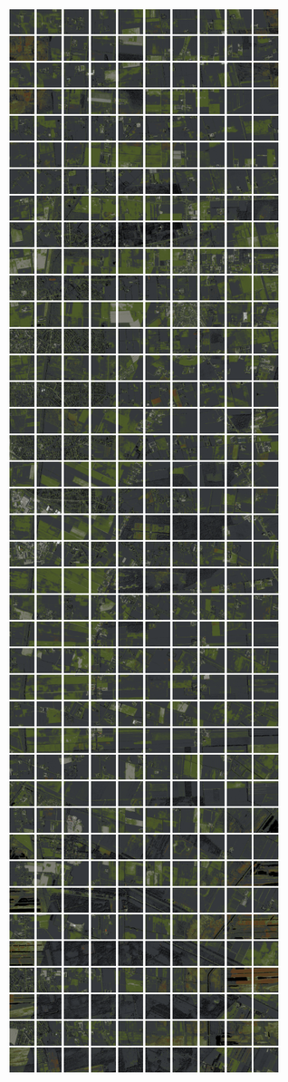 <html>
<div>
<img src="https://github.com/HakkaTjakka/NL_TILE_MAP/blob/main/18/625/-1029/r.6250.-10290.png" height="44" width="44">
<img src="https://github.com/HakkaTjakka/NL_TILE_MAP/blob/main/18/625/-1029/r.6251.-10290.png" height="44" width="44">
<img src="https://github.com/HakkaTjakka/NL_TILE_MAP/blob/main/18/625/-1029/r.6252.-10290.png" height="44" width="44">
<img src="https://github.com/HakkaTjakka/NL_TILE_MAP/blob/main/18/625/-1029/r.6253.-10290.png" height="44" width="44">
<img src="https://github.com/HakkaTjakka/NL_TILE_MAP/blob/main/18/625/-1029/r.6254.-10290.png" height="44" width="44">
<img src="https://github.com/HakkaTjakka/NL_TILE_MAP/blob/main/18/625/-1029/r.6255.-10290.png" height="44" width="44">
<img src="https://github.com/HakkaTjakka/NL_TILE_MAP/blob/main/18/625/-1029/r.6256.-10290.png" height="44" width="44">
<img src="https://github.com/HakkaTjakka/NL_TILE_MAP/blob/main/18/625/-1029/r.6257.-10290.png" height="44" width="44">
<img src="https://github.com/HakkaTjakka/NL_TILE_MAP/blob/main/18/625/-1029/r.6258.-10290.png" height="44" width="44">
<img src="https://github.com/HakkaTjakka/NL_TILE_MAP/blob/main/18/625/-1029/r.6259.-10290.png" height="44" width="44">
<img src="https://github.com/HakkaTjakka/NL_TILE_MAP/blob/main/18/626/-1029/r.6260.-10290.png" height="44" width="44">
<img src="https://github.com/HakkaTjakka/NL_TILE_MAP/blob/main/18/626/-1029/r.6261.-10290.png" height="44" width="44">
<img src="https://github.com/HakkaTjakka/NL_TILE_MAP/blob/main/18/626/-1029/r.6262.-10290.png" height="44" width="44">
<img src="https://github.com/HakkaTjakka/NL_TILE_MAP/blob/main/18/626/-1029/r.6263.-10290.png" height="44" width="44">
<img src="https://github.com/HakkaTjakka/NL_TILE_MAP/blob/main/18/626/-1029/r.6264.-10290.png" height="44" width="44">
<img src="https://github.com/HakkaTjakka/NL_TILE_MAP/blob/main/18/626/-1029/r.6265.-10290.png" height="44" width="44">
<img src="https://github.com/HakkaTjakka/NL_TILE_MAP/blob/main/18/626/-1029/r.6266.-10290.png" height="44" width="44">
<img src="https://github.com/HakkaTjakka/NL_TILE_MAP/blob/main/18/626/-1029/r.6267.-10290.png" height="44" width="44">
<img src="https://github.com/HakkaTjakka/NL_TILE_MAP/blob/main/18/626/-1029/r.6268.-10290.png" height="44" width="44">
<img src="https://github.com/HakkaTjakka/NL_TILE_MAP/blob/main/18/626/-1029/r.6269.-10290.png" height="44" width="44">
<br>
<img src="https://github.com/HakkaTjakka/NL_TILE_MAP/blob/main/18/625/-1029/r.6250.-10289.png" height="44" width="44">
<img src="https://github.com/HakkaTjakka/NL_TILE_MAP/blob/main/18/625/-1029/r.6251.-10289.png" height="44" width="44">
<img src="https://github.com/HakkaTjakka/NL_TILE_MAP/blob/main/18/625/-1029/r.6252.-10289.png" height="44" width="44">
<img src="https://github.com/HakkaTjakka/NL_TILE_MAP/blob/main/18/625/-1029/r.6253.-10289.png" height="44" width="44">
<img src="https://github.com/HakkaTjakka/NL_TILE_MAP/blob/main/18/625/-1029/r.6254.-10289.png" height="44" width="44">
<img src="https://github.com/HakkaTjakka/NL_TILE_MAP/blob/main/18/625/-1029/r.6255.-10289.png" height="44" width="44">
<img src="https://github.com/HakkaTjakka/NL_TILE_MAP/blob/main/18/625/-1029/r.6256.-10289.png" height="44" width="44">
<img src="https://github.com/HakkaTjakka/NL_TILE_MAP/blob/main/18/625/-1029/r.6257.-10289.png" height="44" width="44">
<img src="https://github.com/HakkaTjakka/NL_TILE_MAP/blob/main/18/625/-1029/r.6258.-10289.png" height="44" width="44">
<img src="https://github.com/HakkaTjakka/NL_TILE_MAP/blob/main/18/625/-1029/r.6259.-10289.png" height="44" width="44">
<img src="https://github.com/HakkaTjakka/NL_TILE_MAP/blob/main/18/626/-1029/r.6260.-10289.png" height="44" width="44">
<img src="https://github.com/HakkaTjakka/NL_TILE_MAP/blob/main/18/626/-1029/r.6261.-10289.png" height="44" width="44">
<img src="https://github.com/HakkaTjakka/NL_TILE_MAP/blob/main/18/626/-1029/r.6262.-10289.png" height="44" width="44">
<img src="https://github.com/HakkaTjakka/NL_TILE_MAP/blob/main/18/626/-1029/r.6263.-10289.png" height="44" width="44">
<img src="https://github.com/HakkaTjakka/NL_TILE_MAP/blob/main/18/626/-1029/r.6264.-10289.png" height="44" width="44">
<img src="https://github.com/HakkaTjakka/NL_TILE_MAP/blob/main/18/626/-1029/r.6265.-10289.png" height="44" width="44">
<img src="https://github.com/HakkaTjakka/NL_TILE_MAP/blob/main/18/626/-1029/r.6266.-10289.png" height="44" width="44">
<img src="https://github.com/HakkaTjakka/NL_TILE_MAP/blob/main/18/626/-1029/r.6267.-10289.png" height="44" width="44">
<img src="https://github.com/HakkaTjakka/NL_TILE_MAP/blob/main/18/626/-1029/r.6268.-10289.png" height="44" width="44">
<img src="https://github.com/HakkaTjakka/NL_TILE_MAP/blob/main/18/626/-1029/r.6269.-10289.png" height="44" width="44">
<br>
<img src="https://github.com/HakkaTjakka/NL_TILE_MAP/blob/main/18/625/-1029/r.6250.-10288.png" height="44" width="44">
<img src="https://github.com/HakkaTjakka/NL_TILE_MAP/blob/main/18/625/-1029/r.6251.-10288.png" height="44" width="44">
<img src="https://github.com/HakkaTjakka/NL_TILE_MAP/blob/main/18/625/-1029/r.6252.-10288.png" height="44" width="44">
<img src="https://github.com/HakkaTjakka/NL_TILE_MAP/blob/main/18/625/-1029/r.6253.-10288.png" height="44" width="44">
<img src="https://github.com/HakkaTjakka/NL_TILE_MAP/blob/main/18/625/-1029/r.6254.-10288.png" height="44" width="44">
<img src="https://github.com/HakkaTjakka/NL_TILE_MAP/blob/main/18/625/-1029/r.6255.-10288.png" height="44" width="44">
<img src="https://github.com/HakkaTjakka/NL_TILE_MAP/blob/main/18/625/-1029/r.6256.-10288.png" height="44" width="44">
<img src="https://github.com/HakkaTjakka/NL_TILE_MAP/blob/main/18/625/-1029/r.6257.-10288.png" height="44" width="44">
<img src="https://github.com/HakkaTjakka/NL_TILE_MAP/blob/main/18/625/-1029/r.6258.-10288.png" height="44" width="44">
<img src="https://github.com/HakkaTjakka/NL_TILE_MAP/blob/main/18/625/-1029/r.6259.-10288.png" height="44" width="44">
<img src="https://github.com/HakkaTjakka/NL_TILE_MAP/blob/main/18/626/-1029/r.6260.-10288.png" height="44" width="44">
<img src="https://github.com/HakkaTjakka/NL_TILE_MAP/blob/main/18/626/-1029/r.6261.-10288.png" height="44" width="44">
<img src="https://github.com/HakkaTjakka/NL_TILE_MAP/blob/main/18/626/-1029/r.6262.-10288.png" height="44" width="44">
<img src="https://github.com/HakkaTjakka/NL_TILE_MAP/blob/main/18/626/-1029/r.6263.-10288.png" height="44" width="44">
<img src="https://github.com/HakkaTjakka/NL_TILE_MAP/blob/main/18/626/-1029/r.6264.-10288.png" height="44" width="44">
<img src="https://github.com/HakkaTjakka/NL_TILE_MAP/blob/main/18/626/-1029/r.6265.-10288.png" height="44" width="44">
<img src="https://github.com/HakkaTjakka/NL_TILE_MAP/blob/main/18/626/-1029/r.6266.-10288.png" height="44" width="44">
<img src="https://github.com/HakkaTjakka/NL_TILE_MAP/blob/main/18/626/-1029/r.6267.-10288.png" height="44" width="44">
<img src="https://github.com/HakkaTjakka/NL_TILE_MAP/blob/main/18/626/-1029/r.6268.-10288.png" height="44" width="44">
<img src="https://github.com/HakkaTjakka/NL_TILE_MAP/blob/main/18/626/-1029/r.6269.-10288.png" height="44" width="44">
<br>
<img src="https://github.com/HakkaTjakka/NL_TILE_MAP/blob/main/18/625/-1029/r.6250.-10287.png" height="44" width="44">
<img src="https://github.com/HakkaTjakka/NL_TILE_MAP/blob/main/18/625/-1029/r.6251.-10287.png" height="44" width="44">
<img src="https://github.com/HakkaTjakka/NL_TILE_MAP/blob/main/18/625/-1029/r.6252.-10287.png" height="44" width="44">
<img src="https://github.com/HakkaTjakka/NL_TILE_MAP/blob/main/18/625/-1029/r.6253.-10287.png" height="44" width="44">
<img src="https://github.com/HakkaTjakka/NL_TILE_MAP/blob/main/18/625/-1029/r.6254.-10287.png" height="44" width="44">
<img src="https://github.com/HakkaTjakka/NL_TILE_MAP/blob/main/18/625/-1029/r.6255.-10287.png" height="44" width="44">
<img src="https://github.com/HakkaTjakka/NL_TILE_MAP/blob/main/18/625/-1029/r.6256.-10287.png" height="44" width="44">
<img src="https://github.com/HakkaTjakka/NL_TILE_MAP/blob/main/18/625/-1029/r.6257.-10287.png" height="44" width="44">
<img src="https://github.com/HakkaTjakka/NL_TILE_MAP/blob/main/18/625/-1029/r.6258.-10287.png" height="44" width="44">
<img src="https://github.com/HakkaTjakka/NL_TILE_MAP/blob/main/18/625/-1029/r.6259.-10287.png" height="44" width="44">
<img src="https://github.com/HakkaTjakka/NL_TILE_MAP/blob/main/18/626/-1029/r.6260.-10287.png" height="44" width="44">
<img src="https://github.com/HakkaTjakka/NL_TILE_MAP/blob/main/18/626/-1029/r.6261.-10287.png" height="44" width="44">
<img src="https://github.com/HakkaTjakka/NL_TILE_MAP/blob/main/18/626/-1029/r.6262.-10287.png" height="44" width="44">
<img src="https://github.com/HakkaTjakka/NL_TILE_MAP/blob/main/18/626/-1029/r.6263.-10287.png" height="44" width="44">
<img src="https://github.com/HakkaTjakka/NL_TILE_MAP/blob/main/18/626/-1029/r.6264.-10287.png" height="44" width="44">
<img src="https://github.com/HakkaTjakka/NL_TILE_MAP/blob/main/18/626/-1029/r.6265.-10287.png" height="44" width="44">
<img src="https://github.com/HakkaTjakka/NL_TILE_MAP/blob/main/18/626/-1029/r.6266.-10287.png" height="44" width="44">
<img src="https://github.com/HakkaTjakka/NL_TILE_MAP/blob/main/18/626/-1029/r.6267.-10287.png" height="44" width="44">
<img src="https://github.com/HakkaTjakka/NL_TILE_MAP/blob/main/18/626/-1029/r.6268.-10287.png" height="44" width="44">
<img src="https://github.com/HakkaTjakka/NL_TILE_MAP/blob/main/18/626/-1029/r.6269.-10287.png" height="44" width="44">
<br>
<img src="https://github.com/HakkaTjakka/NL_TILE_MAP/blob/main/18/625/-1029/r.6250.-10286.png" height="44" width="44">
<img src="https://github.com/HakkaTjakka/NL_TILE_MAP/blob/main/18/625/-1029/r.6251.-10286.png" height="44" width="44">
<img src="https://github.com/HakkaTjakka/NL_TILE_MAP/blob/main/18/625/-1029/r.6252.-10286.png" height="44" width="44">
<img src="https://github.com/HakkaTjakka/NL_TILE_MAP/blob/main/18/625/-1029/r.6253.-10286.png" height="44" width="44">
<img src="https://github.com/HakkaTjakka/NL_TILE_MAP/blob/main/18/625/-1029/r.6254.-10286.png" height="44" width="44">
<img src="https://github.com/HakkaTjakka/NL_TILE_MAP/blob/main/18/625/-1029/r.6255.-10286.png" height="44" width="44">
<img src="https://github.com/HakkaTjakka/NL_TILE_MAP/blob/main/18/625/-1029/r.6256.-10286.png" height="44" width="44">
<img src="https://github.com/HakkaTjakka/NL_TILE_MAP/blob/main/18/625/-1029/r.6257.-10286.png" height="44" width="44">
<img src="https://github.com/HakkaTjakka/NL_TILE_MAP/blob/main/18/625/-1029/r.6258.-10286.png" height="44" width="44">
<img src="https://github.com/HakkaTjakka/NL_TILE_MAP/blob/main/18/625/-1029/r.6259.-10286.png" height="44" width="44">
<img src="https://github.com/HakkaTjakka/NL_TILE_MAP/blob/main/18/626/-1029/r.6260.-10286.png" height="44" width="44">
<img src="https://github.com/HakkaTjakka/NL_TILE_MAP/blob/main/18/626/-1029/r.6261.-10286.png" height="44" width="44">
<img src="https://github.com/HakkaTjakka/NL_TILE_MAP/blob/main/18/626/-1029/r.6262.-10286.png" height="44" width="44">
<img src="https://github.com/HakkaTjakka/NL_TILE_MAP/blob/main/18/626/-1029/r.6263.-10286.png" height="44" width="44">
<img src="https://github.com/HakkaTjakka/NL_TILE_MAP/blob/main/18/626/-1029/r.6264.-10286.png" height="44" width="44">
<img src="https://github.com/HakkaTjakka/NL_TILE_MAP/blob/main/18/626/-1029/r.6265.-10286.png" height="44" width="44">
<img src="https://github.com/HakkaTjakka/NL_TILE_MAP/blob/main/18/626/-1029/r.6266.-10286.png" height="44" width="44">
<img src="https://github.com/HakkaTjakka/NL_TILE_MAP/blob/main/18/626/-1029/r.6267.-10286.png" height="44" width="44">
<img src="https://github.com/HakkaTjakka/NL_TILE_MAP/blob/main/18/626/-1029/r.6268.-10286.png" height="44" width="44">
<img src="https://github.com/HakkaTjakka/NL_TILE_MAP/blob/main/18/626/-1029/r.6269.-10286.png" height="44" width="44">
<br>
<img src="https://github.com/HakkaTjakka/NL_TILE_MAP/blob/main/18/625/-1029/r.6250.-10285.png" height="44" width="44">
<img src="https://github.com/HakkaTjakka/NL_TILE_MAP/blob/main/18/625/-1029/r.6251.-10285.png" height="44" width="44">
<img src="https://github.com/HakkaTjakka/NL_TILE_MAP/blob/main/18/625/-1029/r.6252.-10285.png" height="44" width="44">
<img src="https://github.com/HakkaTjakka/NL_TILE_MAP/blob/main/18/625/-1029/r.6253.-10285.png" height="44" width="44">
<img src="https://github.com/HakkaTjakka/NL_TILE_MAP/blob/main/18/625/-1029/r.6254.-10285.png" height="44" width="44">
<img src="https://github.com/HakkaTjakka/NL_TILE_MAP/blob/main/18/625/-1029/r.6255.-10285.png" height="44" width="44">
<img src="https://github.com/HakkaTjakka/NL_TILE_MAP/blob/main/18/625/-1029/r.6256.-10285.png" height="44" width="44">
<img src="https://github.com/HakkaTjakka/NL_TILE_MAP/blob/main/18/625/-1029/r.6257.-10285.png" height="44" width="44">
<img src="https://github.com/HakkaTjakka/NL_TILE_MAP/blob/main/18/625/-1029/r.6258.-10285.png" height="44" width="44">
<img src="https://github.com/HakkaTjakka/NL_TILE_MAP/blob/main/18/625/-1029/r.6259.-10285.png" height="44" width="44">
<img src="https://github.com/HakkaTjakka/NL_TILE_MAP/blob/main/18/626/-1029/r.6260.-10285.png" height="44" width="44">
<img src="https://github.com/HakkaTjakka/NL_TILE_MAP/blob/main/18/626/-1029/r.6261.-10285.png" height="44" width="44">
<img src="https://github.com/HakkaTjakka/NL_TILE_MAP/blob/main/18/626/-1029/r.6262.-10285.png" height="44" width="44">
<img src="https://github.com/HakkaTjakka/NL_TILE_MAP/blob/main/18/626/-1029/r.6263.-10285.png" height="44" width="44">
<img src="https://github.com/HakkaTjakka/NL_TILE_MAP/blob/main/18/626/-1029/r.6264.-10285.png" height="44" width="44">
<img src="https://github.com/HakkaTjakka/NL_TILE_MAP/blob/main/18/626/-1029/r.6265.-10285.png" height="44" width="44">
<img src="https://github.com/HakkaTjakka/NL_TILE_MAP/blob/main/18/626/-1029/r.6266.-10285.png" height="44" width="44">
<img src="https://github.com/HakkaTjakka/NL_TILE_MAP/blob/main/18/626/-1029/r.6267.-10285.png" height="44" width="44">
<img src="https://github.com/HakkaTjakka/NL_TILE_MAP/blob/main/18/626/-1029/r.6268.-10285.png" height="44" width="44">
<img src="https://github.com/HakkaTjakka/NL_TILE_MAP/blob/main/18/626/-1029/r.6269.-10285.png" height="44" width="44">
<br>
<img src="https://github.com/HakkaTjakka/NL_TILE_MAP/blob/main/18/625/-1029/r.6250.-10284.png" height="44" width="44">
<img src="https://github.com/HakkaTjakka/NL_TILE_MAP/blob/main/18/625/-1029/r.6251.-10284.png" height="44" width="44">
<img src="https://github.com/HakkaTjakka/NL_TILE_MAP/blob/main/18/625/-1029/r.6252.-10284.png" height="44" width="44">
<img src="https://github.com/HakkaTjakka/NL_TILE_MAP/blob/main/18/625/-1029/r.6253.-10284.png" height="44" width="44">
<img src="https://github.com/HakkaTjakka/NL_TILE_MAP/blob/main/18/625/-1029/r.6254.-10284.png" height="44" width="44">
<img src="https://github.com/HakkaTjakka/NL_TILE_MAP/blob/main/18/625/-1029/r.6255.-10284.png" height="44" width="44">
<img src="https://github.com/HakkaTjakka/NL_TILE_MAP/blob/main/18/625/-1029/r.6256.-10284.png" height="44" width="44">
<img src="https://github.com/HakkaTjakka/NL_TILE_MAP/blob/main/18/625/-1029/r.6257.-10284.png" height="44" width="44">
<img src="https://github.com/HakkaTjakka/NL_TILE_MAP/blob/main/18/625/-1029/r.6258.-10284.png" height="44" width="44">
<img src="https://github.com/HakkaTjakka/NL_TILE_MAP/blob/main/18/625/-1029/r.6259.-10284.png" height="44" width="44">
<img src="https://github.com/HakkaTjakka/NL_TILE_MAP/blob/main/18/626/-1029/r.6260.-10284.png" height="44" width="44">
<img src="https://github.com/HakkaTjakka/NL_TILE_MAP/blob/main/18/626/-1029/r.6261.-10284.png" height="44" width="44">
<img src="https://github.com/HakkaTjakka/NL_TILE_MAP/blob/main/18/626/-1029/r.6262.-10284.png" height="44" width="44">
<img src="https://github.com/HakkaTjakka/NL_TILE_MAP/blob/main/18/626/-1029/r.6263.-10284.png" height="44" width="44">
<img src="https://github.com/HakkaTjakka/NL_TILE_MAP/blob/main/18/626/-1029/r.6264.-10284.png" height="44" width="44">
<img src="https://github.com/HakkaTjakka/NL_TILE_MAP/blob/main/18/626/-1029/r.6265.-10284.png" height="44" width="44">
<img src="https://github.com/HakkaTjakka/NL_TILE_MAP/blob/main/18/626/-1029/r.6266.-10284.png" height="44" width="44">
<img src="https://github.com/HakkaTjakka/NL_TILE_MAP/blob/main/18/626/-1029/r.6267.-10284.png" height="44" width="44">
<img src="https://github.com/HakkaTjakka/NL_TILE_MAP/blob/main/18/626/-1029/r.6268.-10284.png" height="44" width="44">
<img src="https://github.com/HakkaTjakka/NL_TILE_MAP/blob/main/18/626/-1029/r.6269.-10284.png" height="44" width="44">
<br>
<img src="https://github.com/HakkaTjakka/NL_TILE_MAP/blob/main/18/625/-1029/r.6250.-10283.png" height="44" width="44">
<img src="https://github.com/HakkaTjakka/NL_TILE_MAP/blob/main/18/625/-1029/r.6251.-10283.png" height="44" width="44">
<img src="https://github.com/HakkaTjakka/NL_TILE_MAP/blob/main/18/625/-1029/r.6252.-10283.png" height="44" width="44">
<img src="https://github.com/HakkaTjakka/NL_TILE_MAP/blob/main/18/625/-1029/r.6253.-10283.png" height="44" width="44">
<img src="https://github.com/HakkaTjakka/NL_TILE_MAP/blob/main/18/625/-1029/r.6254.-10283.png" height="44" width="44">
<img src="https://github.com/HakkaTjakka/NL_TILE_MAP/blob/main/18/625/-1029/r.6255.-10283.png" height="44" width="44">
<img src="https://github.com/HakkaTjakka/NL_TILE_MAP/blob/main/18/625/-1029/r.6256.-10283.png" height="44" width="44">
<img src="https://github.com/HakkaTjakka/NL_TILE_MAP/blob/main/18/625/-1029/r.6257.-10283.png" height="44" width="44">
<img src="https://github.com/HakkaTjakka/NL_TILE_MAP/blob/main/18/625/-1029/r.6258.-10283.png" height="44" width="44">
<img src="https://github.com/HakkaTjakka/NL_TILE_MAP/blob/main/18/625/-1029/r.6259.-10283.png" height="44" width="44">
<img src="https://github.com/HakkaTjakka/NL_TILE_MAP/blob/main/18/626/-1029/r.6260.-10283.png" height="44" width="44">
<img src="https://github.com/HakkaTjakka/NL_TILE_MAP/blob/main/18/626/-1029/r.6261.-10283.png" height="44" width="44">
<img src="https://github.com/HakkaTjakka/NL_TILE_MAP/blob/main/18/626/-1029/r.6262.-10283.png" height="44" width="44">
<img src="https://github.com/HakkaTjakka/NL_TILE_MAP/blob/main/18/626/-1029/r.6263.-10283.png" height="44" width="44">
<img src="https://github.com/HakkaTjakka/NL_TILE_MAP/blob/main/18/626/-1029/r.6264.-10283.png" height="44" width="44">
<img src="https://github.com/HakkaTjakka/NL_TILE_MAP/blob/main/18/626/-1029/r.6265.-10283.png" height="44" width="44">
<img src="https://github.com/HakkaTjakka/NL_TILE_MAP/blob/main/18/626/-1029/r.6266.-10283.png" height="44" width="44">
<img src="https://github.com/HakkaTjakka/NL_TILE_MAP/blob/main/18/626/-1029/r.6267.-10283.png" height="44" width="44">
<img src="https://github.com/HakkaTjakka/NL_TILE_MAP/blob/main/18/626/-1029/r.6268.-10283.png" height="44" width="44">
<img src="https://github.com/HakkaTjakka/NL_TILE_MAP/blob/main/18/626/-1029/r.6269.-10283.png" height="44" width="44">
<br>
<img src="https://github.com/HakkaTjakka/NL_TILE_MAP/blob/main/18/625/-1029/r.6250.-10282.png" height="44" width="44">
<img src="https://github.com/HakkaTjakka/NL_TILE_MAP/blob/main/18/625/-1029/r.6251.-10282.png" height="44" width="44">
<img src="https://github.com/HakkaTjakka/NL_TILE_MAP/blob/main/18/625/-1029/r.6252.-10282.png" height="44" width="44">
<img src="https://github.com/HakkaTjakka/NL_TILE_MAP/blob/main/18/625/-1029/r.6253.-10282.png" height="44" width="44">
<img src="https://github.com/HakkaTjakka/NL_TILE_MAP/blob/main/18/625/-1029/r.6254.-10282.png" height="44" width="44">
<img src="https://github.com/HakkaTjakka/NL_TILE_MAP/blob/main/18/625/-1029/r.6255.-10282.png" height="44" width="44">
<img src="https://github.com/HakkaTjakka/NL_TILE_MAP/blob/main/18/625/-1029/r.6256.-10282.png" height="44" width="44">
<img src="https://github.com/HakkaTjakka/NL_TILE_MAP/blob/main/18/625/-1029/r.6257.-10282.png" height="44" width="44">
<img src="https://github.com/HakkaTjakka/NL_TILE_MAP/blob/main/18/625/-1029/r.6258.-10282.png" height="44" width="44">
<img src="https://github.com/HakkaTjakka/NL_TILE_MAP/blob/main/18/625/-1029/r.6259.-10282.png" height="44" width="44">
<img src="https://github.com/HakkaTjakka/NL_TILE_MAP/blob/main/18/626/-1029/r.6260.-10282.png" height="44" width="44">
<img src="https://github.com/HakkaTjakka/NL_TILE_MAP/blob/main/18/626/-1029/r.6261.-10282.png" height="44" width="44">
<img src="https://github.com/HakkaTjakka/NL_TILE_MAP/blob/main/18/626/-1029/r.6262.-10282.png" height="44" width="44">
<img src="https://github.com/HakkaTjakka/NL_TILE_MAP/blob/main/18/626/-1029/r.6263.-10282.png" height="44" width="44">
<img src="https://github.com/HakkaTjakka/NL_TILE_MAP/blob/main/18/626/-1029/r.6264.-10282.png" height="44" width="44">
<img src="https://github.com/HakkaTjakka/NL_TILE_MAP/blob/main/18/626/-1029/r.6265.-10282.png" height="44" width="44">
<img src="https://github.com/HakkaTjakka/NL_TILE_MAP/blob/main/18/626/-1029/r.6266.-10282.png" height="44" width="44">
<img src="https://github.com/HakkaTjakka/NL_TILE_MAP/blob/main/18/626/-1029/r.6267.-10282.png" height="44" width="44">
<img src="https://github.com/HakkaTjakka/NL_TILE_MAP/blob/main/18/626/-1029/r.6268.-10282.png" height="44" width="44">
<img src="https://github.com/HakkaTjakka/NL_TILE_MAP/blob/main/18/626/-1029/r.6269.-10282.png" height="44" width="44">
<br>
<img src="https://github.com/HakkaTjakka/NL_TILE_MAP/blob/main/18/625/-1029/r.6250.-10281.png" height="44" width="44">
<img src="https://github.com/HakkaTjakka/NL_TILE_MAP/blob/main/18/625/-1029/r.6251.-10281.png" height="44" width="44">
<img src="https://github.com/HakkaTjakka/NL_TILE_MAP/blob/main/18/625/-1029/r.6252.-10281.png" height="44" width="44">
<img src="https://github.com/HakkaTjakka/NL_TILE_MAP/blob/main/18/625/-1029/r.6253.-10281.png" height="44" width="44">
<img src="https://github.com/HakkaTjakka/NL_TILE_MAP/blob/main/18/625/-1029/r.6254.-10281.png" height="44" width="44">
<img src="https://github.com/HakkaTjakka/NL_TILE_MAP/blob/main/18/625/-1029/r.6255.-10281.png" height="44" width="44">
<img src="https://github.com/HakkaTjakka/NL_TILE_MAP/blob/main/18/625/-1029/r.6256.-10281.png" height="44" width="44">
<img src="https://github.com/HakkaTjakka/NL_TILE_MAP/blob/main/18/625/-1029/r.6257.-10281.png" height="44" width="44">
<img src="https://github.com/HakkaTjakka/NL_TILE_MAP/blob/main/18/625/-1029/r.6258.-10281.png" height="44" width="44">
<img src="https://github.com/HakkaTjakka/NL_TILE_MAP/blob/main/18/625/-1029/r.6259.-10281.png" height="44" width="44">
<img src="https://github.com/HakkaTjakka/NL_TILE_MAP/blob/main/18/626/-1029/r.6260.-10281.png" height="44" width="44">
<img src="https://github.com/HakkaTjakka/NL_TILE_MAP/blob/main/18/626/-1029/r.6261.-10281.png" height="44" width="44">
<img src="https://github.com/HakkaTjakka/NL_TILE_MAP/blob/main/18/626/-1029/r.6262.-10281.png" height="44" width="44">
<img src="https://github.com/HakkaTjakka/NL_TILE_MAP/blob/main/18/626/-1029/r.6263.-10281.png" height="44" width="44">
<img src="https://github.com/HakkaTjakka/NL_TILE_MAP/blob/main/18/626/-1029/r.6264.-10281.png" height="44" width="44">
<img src="https://github.com/HakkaTjakka/NL_TILE_MAP/blob/main/18/626/-1029/r.6265.-10281.png" height="44" width="44">
<img src="https://github.com/HakkaTjakka/NL_TILE_MAP/blob/main/18/626/-1029/r.6266.-10281.png" height="44" width="44">
<img src="https://github.com/HakkaTjakka/NL_TILE_MAP/blob/main/18/626/-1029/r.6267.-10281.png" height="44" width="44">
<img src="https://github.com/HakkaTjakka/NL_TILE_MAP/blob/main/18/626/-1029/r.6268.-10281.png" height="44" width="44">
<img src="https://github.com/HakkaTjakka/NL_TILE_MAP/blob/main/18/626/-1029/r.6269.-10281.png" height="44" width="44">
<br>
<img src="https://github.com/HakkaTjakka/NL_TILE_MAP/blob/main/18/625/-1028/r.6250.-10280.png" height="44" width="44">
<img src="https://github.com/HakkaTjakka/NL_TILE_MAP/blob/main/18/625/-1028/r.6251.-10280.png" height="44" width="44">
<img src="https://github.com/HakkaTjakka/NL_TILE_MAP/blob/main/18/625/-1028/r.6252.-10280.png" height="44" width="44">
<img src="https://github.com/HakkaTjakka/NL_TILE_MAP/blob/main/18/625/-1028/r.6253.-10280.png" height="44" width="44">
<img src="https://github.com/HakkaTjakka/NL_TILE_MAP/blob/main/18/625/-1028/r.6254.-10280.png" height="44" width="44">
<img src="https://github.com/HakkaTjakka/NL_TILE_MAP/blob/main/18/625/-1028/r.6255.-10280.png" height="44" width="44">
<img src="https://github.com/HakkaTjakka/NL_TILE_MAP/blob/main/18/625/-1028/r.6256.-10280.png" height="44" width="44">
<img src="https://github.com/HakkaTjakka/NL_TILE_MAP/blob/main/18/625/-1028/r.6257.-10280.png" height="44" width="44">
<img src="https://github.com/HakkaTjakka/NL_TILE_MAP/blob/main/18/625/-1028/r.6258.-10280.png" height="44" width="44">
<img src="https://github.com/HakkaTjakka/NL_TILE_MAP/blob/main/18/625/-1028/r.6259.-10280.png" height="44" width="44">
<img src="https://github.com/HakkaTjakka/NL_TILE_MAP/blob/main/18/626/-1028/r.6260.-10280.png" height="44" width="44">
<img src="https://github.com/HakkaTjakka/NL_TILE_MAP/blob/main/18/626/-1028/r.6261.-10280.png" height="44" width="44">
<img src="https://github.com/HakkaTjakka/NL_TILE_MAP/blob/main/18/626/-1028/r.6262.-10280.png" height="44" width="44">
<img src="https://github.com/HakkaTjakka/NL_TILE_MAP/blob/main/18/626/-1028/r.6263.-10280.png" height="44" width="44">
<img src="https://github.com/HakkaTjakka/NL_TILE_MAP/blob/main/18/626/-1028/r.6264.-10280.png" height="44" width="44">
<img src="https://github.com/HakkaTjakka/NL_TILE_MAP/blob/main/18/626/-1028/r.6265.-10280.png" height="44" width="44">
<img src="https://github.com/HakkaTjakka/NL_TILE_MAP/blob/main/18/626/-1028/r.6266.-10280.png" height="44" width="44">
<img src="https://github.com/HakkaTjakka/NL_TILE_MAP/blob/main/18/626/-1028/r.6267.-10280.png" height="44" width="44">
<img src="https://github.com/HakkaTjakka/NL_TILE_MAP/blob/main/18/626/-1028/r.6268.-10280.png" height="44" width="44">
<img src="https://github.com/HakkaTjakka/NL_TILE_MAP/blob/main/18/626/-1028/r.6269.-10280.png" height="44" width="44">
<br>
<img src="https://github.com/HakkaTjakka/NL_TILE_MAP/blob/main/18/625/-1028/r.6250.-10279.png" height="44" width="44">
<img src="https://github.com/HakkaTjakka/NL_TILE_MAP/blob/main/18/625/-1028/r.6251.-10279.png" height="44" width="44">
<img src="https://github.com/HakkaTjakka/NL_TILE_MAP/blob/main/18/625/-1028/r.6252.-10279.png" height="44" width="44">
<img src="https://github.com/HakkaTjakka/NL_TILE_MAP/blob/main/18/625/-1028/r.6253.-10279.png" height="44" width="44">
<img src="https://github.com/HakkaTjakka/NL_TILE_MAP/blob/main/18/625/-1028/r.6254.-10279.png" height="44" width="44">
<img src="https://github.com/HakkaTjakka/NL_TILE_MAP/blob/main/18/625/-1028/r.6255.-10279.png" height="44" width="44">
<img src="https://github.com/HakkaTjakka/NL_TILE_MAP/blob/main/18/625/-1028/r.6256.-10279.png" height="44" width="44">
<img src="https://github.com/HakkaTjakka/NL_TILE_MAP/blob/main/18/625/-1028/r.6257.-10279.png" height="44" width="44">
<img src="https://github.com/HakkaTjakka/NL_TILE_MAP/blob/main/18/625/-1028/r.6258.-10279.png" height="44" width="44">
<img src="https://github.com/HakkaTjakka/NL_TILE_MAP/blob/main/18/625/-1028/r.6259.-10279.png" height="44" width="44">
<img src="https://github.com/HakkaTjakka/NL_TILE_MAP/blob/main/18/626/-1028/r.6260.-10279.png" height="44" width="44">
<img src="https://github.com/HakkaTjakka/NL_TILE_MAP/blob/main/18/626/-1028/r.6261.-10279.png" height="44" width="44">
<img src="https://github.com/HakkaTjakka/NL_TILE_MAP/blob/main/18/626/-1028/r.6262.-10279.png" height="44" width="44">
<img src="https://github.com/HakkaTjakka/NL_TILE_MAP/blob/main/18/626/-1028/r.6263.-10279.png" height="44" width="44">
<img src="https://github.com/HakkaTjakka/NL_TILE_MAP/blob/main/18/626/-1028/r.6264.-10279.png" height="44" width="44">
<img src="https://github.com/HakkaTjakka/NL_TILE_MAP/blob/main/18/626/-1028/r.6265.-10279.png" height="44" width="44">
<img src="https://github.com/HakkaTjakka/NL_TILE_MAP/blob/main/18/626/-1028/r.6266.-10279.png" height="44" width="44">
<img src="https://github.com/HakkaTjakka/NL_TILE_MAP/blob/main/18/626/-1028/r.6267.-10279.png" height="44" width="44">
<img src="https://github.com/HakkaTjakka/NL_TILE_MAP/blob/main/18/626/-1028/r.6268.-10279.png" height="44" width="44">
<img src="https://github.com/HakkaTjakka/NL_TILE_MAP/blob/main/18/626/-1028/r.6269.-10279.png" height="44" width="44">
<br>
<img src="https://github.com/HakkaTjakka/NL_TILE_MAP/blob/main/18/625/-1028/r.6250.-10278.png" height="44" width="44">
<img src="https://github.com/HakkaTjakka/NL_TILE_MAP/blob/main/18/625/-1028/r.6251.-10278.png" height="44" width="44">
<img src="https://github.com/HakkaTjakka/NL_TILE_MAP/blob/main/18/625/-1028/r.6252.-10278.png" height="44" width="44">
<img src="https://github.com/HakkaTjakka/NL_TILE_MAP/blob/main/18/625/-1028/r.6253.-10278.png" height="44" width="44">
<img src="https://github.com/HakkaTjakka/NL_TILE_MAP/blob/main/18/625/-1028/r.6254.-10278.png" height="44" width="44">
<img src="https://github.com/HakkaTjakka/NL_TILE_MAP/blob/main/18/625/-1028/r.6255.-10278.png" height="44" width="44">
<img src="https://github.com/HakkaTjakka/NL_TILE_MAP/blob/main/18/625/-1028/r.6256.-10278.png" height="44" width="44">
<img src="https://github.com/HakkaTjakka/NL_TILE_MAP/blob/main/18/625/-1028/r.6257.-10278.png" height="44" width="44">
<img src="https://github.com/HakkaTjakka/NL_TILE_MAP/blob/main/18/625/-1028/r.6258.-10278.png" height="44" width="44">
<img src="https://github.com/HakkaTjakka/NL_TILE_MAP/blob/main/18/625/-1028/r.6259.-10278.png" height="44" width="44">
<img src="https://github.com/HakkaTjakka/NL_TILE_MAP/blob/main/18/626/-1028/r.6260.-10278.png" height="44" width="44">
<img src="https://github.com/HakkaTjakka/NL_TILE_MAP/blob/main/18/626/-1028/r.6261.-10278.png" height="44" width="44">
<img src="https://github.com/HakkaTjakka/NL_TILE_MAP/blob/main/18/626/-1028/r.6262.-10278.png" height="44" width="44">
<img src="https://github.com/HakkaTjakka/NL_TILE_MAP/blob/main/18/626/-1028/r.6263.-10278.png" height="44" width="44">
<img src="https://github.com/HakkaTjakka/NL_TILE_MAP/blob/main/18/626/-1028/r.6264.-10278.png" height="44" width="44">
<img src="https://github.com/HakkaTjakka/NL_TILE_MAP/blob/main/18/626/-1028/r.6265.-10278.png" height="44" width="44">
<img src="https://github.com/HakkaTjakka/NL_TILE_MAP/blob/main/18/626/-1028/r.6266.-10278.png" height="44" width="44">
<img src="https://github.com/HakkaTjakka/NL_TILE_MAP/blob/main/18/626/-1028/r.6267.-10278.png" height="44" width="44">
<img src="https://github.com/HakkaTjakka/NL_TILE_MAP/blob/main/18/626/-1028/r.6268.-10278.png" height="44" width="44">
<img src="https://github.com/HakkaTjakka/NL_TILE_MAP/blob/main/18/626/-1028/r.6269.-10278.png" height="44" width="44">
<br>
<img src="https://github.com/HakkaTjakka/NL_TILE_MAP/blob/main/18/625/-1028/r.6250.-10277.png" height="44" width="44">
<img src="https://github.com/HakkaTjakka/NL_TILE_MAP/blob/main/18/625/-1028/r.6251.-10277.png" height="44" width="44">
<img src="https://github.com/HakkaTjakka/NL_TILE_MAP/blob/main/18/625/-1028/r.6252.-10277.png" height="44" width="44">
<img src="https://github.com/HakkaTjakka/NL_TILE_MAP/blob/main/18/625/-1028/r.6253.-10277.png" height="44" width="44">
<img src="https://github.com/HakkaTjakka/NL_TILE_MAP/blob/main/18/625/-1028/r.6254.-10277.png" height="44" width="44">
<img src="https://github.com/HakkaTjakka/NL_TILE_MAP/blob/main/18/625/-1028/r.6255.-10277.png" height="44" width="44">
<img src="https://github.com/HakkaTjakka/NL_TILE_MAP/blob/main/18/625/-1028/r.6256.-10277.png" height="44" width="44">
<img src="https://github.com/HakkaTjakka/NL_TILE_MAP/blob/main/18/625/-1028/r.6257.-10277.png" height="44" width="44">
<img src="https://github.com/HakkaTjakka/NL_TILE_MAP/blob/main/18/625/-1028/r.6258.-10277.png" height="44" width="44">
<img src="https://github.com/HakkaTjakka/NL_TILE_MAP/blob/main/18/625/-1028/r.6259.-10277.png" height="44" width="44">
<img src="https://github.com/HakkaTjakka/NL_TILE_MAP/blob/main/18/626/-1028/r.6260.-10277.png" height="44" width="44">
<img src="https://github.com/HakkaTjakka/NL_TILE_MAP/blob/main/18/626/-1028/r.6261.-10277.png" height="44" width="44">
<img src="https://github.com/HakkaTjakka/NL_TILE_MAP/blob/main/18/626/-1028/r.6262.-10277.png" height="44" width="44">
<img src="https://github.com/HakkaTjakka/NL_TILE_MAP/blob/main/18/626/-1028/r.6263.-10277.png" height="44" width="44">
<img src="https://github.com/HakkaTjakka/NL_TILE_MAP/blob/main/18/626/-1028/r.6264.-10277.png" height="44" width="44">
<img src="https://github.com/HakkaTjakka/NL_TILE_MAP/blob/main/18/626/-1028/r.6265.-10277.png" height="44" width="44">
<img src="https://github.com/HakkaTjakka/NL_TILE_MAP/blob/main/18/626/-1028/r.6266.-10277.png" height="44" width="44">
<img src="https://github.com/HakkaTjakka/NL_TILE_MAP/blob/main/18/626/-1028/r.6267.-10277.png" height="44" width="44">
<img src="https://github.com/HakkaTjakka/NL_TILE_MAP/blob/main/18/626/-1028/r.6268.-10277.png" height="44" width="44">
<img src="https://github.com/HakkaTjakka/NL_TILE_MAP/blob/main/18/626/-1028/r.6269.-10277.png" height="44" width="44">
<br>
<img src="https://github.com/HakkaTjakka/NL_TILE_MAP/blob/main/18/625/-1028/r.6250.-10276.png" height="44" width="44">
<img src="https://github.com/HakkaTjakka/NL_TILE_MAP/blob/main/18/625/-1028/r.6251.-10276.png" height="44" width="44">
<img src="https://github.com/HakkaTjakka/NL_TILE_MAP/blob/main/18/625/-1028/r.6252.-10276.png" height="44" width="44">
<img src="https://github.com/HakkaTjakka/NL_TILE_MAP/blob/main/18/625/-1028/r.6253.-10276.png" height="44" width="44">
<img src="https://github.com/HakkaTjakka/NL_TILE_MAP/blob/main/18/625/-1028/r.6254.-10276.png" height="44" width="44">
<img src="https://github.com/HakkaTjakka/NL_TILE_MAP/blob/main/18/625/-1028/r.6255.-10276.png" height="44" width="44">
<img src="https://github.com/HakkaTjakka/NL_TILE_MAP/blob/main/18/625/-1028/r.6256.-10276.png" height="44" width="44">
<img src="https://github.com/HakkaTjakka/NL_TILE_MAP/blob/main/18/625/-1028/r.6257.-10276.png" height="44" width="44">
<img src="https://github.com/HakkaTjakka/NL_TILE_MAP/blob/main/18/625/-1028/r.6258.-10276.png" height="44" width="44">
<img src="https://github.com/HakkaTjakka/NL_TILE_MAP/blob/main/18/625/-1028/r.6259.-10276.png" height="44" width="44">
<img src="https://github.com/HakkaTjakka/NL_TILE_MAP/blob/main/18/626/-1028/r.6260.-10276.png" height="44" width="44">
<img src="https://github.com/HakkaTjakka/NL_TILE_MAP/blob/main/18/626/-1028/r.6261.-10276.png" height="44" width="44">
<img src="https://github.com/HakkaTjakka/NL_TILE_MAP/blob/main/18/626/-1028/r.6262.-10276.png" height="44" width="44">
<img src="https://github.com/HakkaTjakka/NL_TILE_MAP/blob/main/18/626/-1028/r.6263.-10276.png" height="44" width="44">
<img src="https://github.com/HakkaTjakka/NL_TILE_MAP/blob/main/18/626/-1028/r.6264.-10276.png" height="44" width="44">
<img src="https://github.com/HakkaTjakka/NL_TILE_MAP/blob/main/18/626/-1028/r.6265.-10276.png" height="44" width="44">
<img src="https://github.com/HakkaTjakka/NL_TILE_MAP/blob/main/18/626/-1028/r.6266.-10276.png" height="44" width="44">
<img src="https://github.com/HakkaTjakka/NL_TILE_MAP/blob/main/18/626/-1028/r.6267.-10276.png" height="44" width="44">
<img src="https://github.com/HakkaTjakka/NL_TILE_MAP/blob/main/18/626/-1028/r.6268.-10276.png" height="44" width="44">
<img src="https://github.com/HakkaTjakka/NL_TILE_MAP/blob/main/18/626/-1028/r.6269.-10276.png" height="44" width="44">
<br>
<img src="https://github.com/HakkaTjakka/NL_TILE_MAP/blob/main/18/625/-1028/r.6250.-10275.png" height="44" width="44">
<img src="https://github.com/HakkaTjakka/NL_TILE_MAP/blob/main/18/625/-1028/r.6251.-10275.png" height="44" width="44">
<img src="https://github.com/HakkaTjakka/NL_TILE_MAP/blob/main/18/625/-1028/r.6252.-10275.png" height="44" width="44">
<img src="https://github.com/HakkaTjakka/NL_TILE_MAP/blob/main/18/625/-1028/r.6253.-10275.png" height="44" width="44">
<img src="https://github.com/HakkaTjakka/NL_TILE_MAP/blob/main/18/625/-1028/r.6254.-10275.png" height="44" width="44">
<img src="https://github.com/HakkaTjakka/NL_TILE_MAP/blob/main/18/625/-1028/r.6255.-10275.png" height="44" width="44">
<img src="https://github.com/HakkaTjakka/NL_TILE_MAP/blob/main/18/625/-1028/r.6256.-10275.png" height="44" width="44">
<img src="https://github.com/HakkaTjakka/NL_TILE_MAP/blob/main/18/625/-1028/r.6257.-10275.png" height="44" width="44">
<img src="https://github.com/HakkaTjakka/NL_TILE_MAP/blob/main/18/625/-1028/r.6258.-10275.png" height="44" width="44">
<img src="https://github.com/HakkaTjakka/NL_TILE_MAP/blob/main/18/625/-1028/r.6259.-10275.png" height="44" width="44">
<img src="https://github.com/HakkaTjakka/NL_TILE_MAP/blob/main/18/626/-1028/r.6260.-10275.png" height="44" width="44">
<img src="https://github.com/HakkaTjakka/NL_TILE_MAP/blob/main/18/626/-1028/r.6261.-10275.png" height="44" width="44">
<img src="https://github.com/HakkaTjakka/NL_TILE_MAP/blob/main/18/626/-1028/r.6262.-10275.png" height="44" width="44">
<img src="https://github.com/HakkaTjakka/NL_TILE_MAP/blob/main/18/626/-1028/r.6263.-10275.png" height="44" width="44">
<img src="https://github.com/HakkaTjakka/NL_TILE_MAP/blob/main/18/626/-1028/r.6264.-10275.png" height="44" width="44">
<img src="https://github.com/HakkaTjakka/NL_TILE_MAP/blob/main/18/626/-1028/r.6265.-10275.png" height="44" width="44">
<img src="https://github.com/HakkaTjakka/NL_TILE_MAP/blob/main/18/626/-1028/r.6266.-10275.png" height="44" width="44">
<img src="https://github.com/HakkaTjakka/NL_TILE_MAP/blob/main/18/626/-1028/r.6267.-10275.png" height="44" width="44">
<img src="https://github.com/HakkaTjakka/NL_TILE_MAP/blob/main/18/626/-1028/r.6268.-10275.png" height="44" width="44">
<img src="https://github.com/HakkaTjakka/NL_TILE_MAP/blob/main/18/626/-1028/r.6269.-10275.png" height="44" width="44">
<br>
<img src="https://github.com/HakkaTjakka/NL_TILE_MAP/blob/main/18/625/-1028/r.6250.-10274.png" height="44" width="44">
<img src="https://github.com/HakkaTjakka/NL_TILE_MAP/blob/main/18/625/-1028/r.6251.-10274.png" height="44" width="44">
<img src="https://github.com/HakkaTjakka/NL_TILE_MAP/blob/main/18/625/-1028/r.6252.-10274.png" height="44" width="44">
<img src="https://github.com/HakkaTjakka/NL_TILE_MAP/blob/main/18/625/-1028/r.6253.-10274.png" height="44" width="44">
<img src="https://github.com/HakkaTjakka/NL_TILE_MAP/blob/main/18/625/-1028/r.6254.-10274.png" height="44" width="44">
<img src="https://github.com/HakkaTjakka/NL_TILE_MAP/blob/main/18/625/-1028/r.6255.-10274.png" height="44" width="44">
<img src="https://github.com/HakkaTjakka/NL_TILE_MAP/blob/main/18/625/-1028/r.6256.-10274.png" height="44" width="44">
<img src="https://github.com/HakkaTjakka/NL_TILE_MAP/blob/main/18/625/-1028/r.6257.-10274.png" height="44" width="44">
<img src="https://github.com/HakkaTjakka/NL_TILE_MAP/blob/main/18/625/-1028/r.6258.-10274.png" height="44" width="44">
<img src="https://github.com/HakkaTjakka/NL_TILE_MAP/blob/main/18/625/-1028/r.6259.-10274.png" height="44" width="44">
<img src="https://github.com/HakkaTjakka/NL_TILE_MAP/blob/main/18/626/-1028/r.6260.-10274.png" height="44" width="44">
<img src="https://github.com/HakkaTjakka/NL_TILE_MAP/blob/main/18/626/-1028/r.6261.-10274.png" height="44" width="44">
<img src="https://github.com/HakkaTjakka/NL_TILE_MAP/blob/main/18/626/-1028/r.6262.-10274.png" height="44" width="44">
<img src="https://github.com/HakkaTjakka/NL_TILE_MAP/blob/main/18/626/-1028/r.6263.-10274.png" height="44" width="44">
<img src="https://github.com/HakkaTjakka/NL_TILE_MAP/blob/main/18/626/-1028/r.6264.-10274.png" height="44" width="44">
<img src="https://github.com/HakkaTjakka/NL_TILE_MAP/blob/main/18/626/-1028/r.6265.-10274.png" height="44" width="44">
<img src="https://github.com/HakkaTjakka/NL_TILE_MAP/blob/main/18/626/-1028/r.6266.-10274.png" height="44" width="44">
<img src="https://github.com/HakkaTjakka/NL_TILE_MAP/blob/main/18/626/-1028/r.6267.-10274.png" height="44" width="44">
<img src="https://github.com/HakkaTjakka/NL_TILE_MAP/blob/main/18/626/-1028/r.6268.-10274.png" height="44" width="44">
<img src="https://github.com/HakkaTjakka/NL_TILE_MAP/blob/main/18/626/-1028/r.6269.-10274.png" height="44" width="44">
<br>
<img src="https://github.com/HakkaTjakka/NL_TILE_MAP/blob/main/18/625/-1028/r.6250.-10273.png" height="44" width="44">
<img src="https://github.com/HakkaTjakka/NL_TILE_MAP/blob/main/18/625/-1028/r.6251.-10273.png" height="44" width="44">
<img src="https://github.com/HakkaTjakka/NL_TILE_MAP/blob/main/18/625/-1028/r.6252.-10273.png" height="44" width="44">
<img src="https://github.com/HakkaTjakka/NL_TILE_MAP/blob/main/18/625/-1028/r.6253.-10273.png" height="44" width="44">
<img src="https://github.com/HakkaTjakka/NL_TILE_MAP/blob/main/18/625/-1028/r.6254.-10273.png" height="44" width="44">
<img src="https://github.com/HakkaTjakka/NL_TILE_MAP/blob/main/18/625/-1028/r.6255.-10273.png" height="44" width="44">
<img src="https://github.com/HakkaTjakka/NL_TILE_MAP/blob/main/18/625/-1028/r.6256.-10273.png" height="44" width="44">
<img src="https://github.com/HakkaTjakka/NL_TILE_MAP/blob/main/18/625/-1028/r.6257.-10273.png" height="44" width="44">
<img src="https://github.com/HakkaTjakka/NL_TILE_MAP/blob/main/18/625/-1028/r.6258.-10273.png" height="44" width="44">
<img src="https://github.com/HakkaTjakka/NL_TILE_MAP/blob/main/18/625/-1028/r.6259.-10273.png" height="44" width="44">
<img src="https://github.com/HakkaTjakka/NL_TILE_MAP/blob/main/18/626/-1028/r.6260.-10273.png" height="44" width="44">
<img src="https://github.com/HakkaTjakka/NL_TILE_MAP/blob/main/18/626/-1028/r.6261.-10273.png" height="44" width="44">
<img src="https://github.com/HakkaTjakka/NL_TILE_MAP/blob/main/18/626/-1028/r.6262.-10273.png" height="44" width="44">
<img src="https://github.com/HakkaTjakka/NL_TILE_MAP/blob/main/18/626/-1028/r.6263.-10273.png" height="44" width="44">
<img src="https://github.com/HakkaTjakka/NL_TILE_MAP/blob/main/18/626/-1028/r.6264.-10273.png" height="44" width="44">
<img src="https://github.com/HakkaTjakka/NL_TILE_MAP/blob/main/18/626/-1028/r.6265.-10273.png" height="44" width="44">
<img src="https://github.com/HakkaTjakka/NL_TILE_MAP/blob/main/18/626/-1028/r.6266.-10273.png" height="44" width="44">
<img src="https://github.com/HakkaTjakka/NL_TILE_MAP/blob/main/18/626/-1028/r.6267.-10273.png" height="44" width="44">
<img src="https://github.com/HakkaTjakka/NL_TILE_MAP/blob/main/18/626/-1028/r.6268.-10273.png" height="44" width="44">
<img src="https://github.com/HakkaTjakka/NL_TILE_MAP/blob/main/18/626/-1028/r.6269.-10273.png" height="44" width="44">
<br>
<img src="https://github.com/HakkaTjakka/NL_TILE_MAP/blob/main/18/625/-1028/r.6250.-10272.png" height="44" width="44">
<img src="https://github.com/HakkaTjakka/NL_TILE_MAP/blob/main/18/625/-1028/r.6251.-10272.png" height="44" width="44">
<img src="https://github.com/HakkaTjakka/NL_TILE_MAP/blob/main/18/625/-1028/r.6252.-10272.png" height="44" width="44">
<img src="https://github.com/HakkaTjakka/NL_TILE_MAP/blob/main/18/625/-1028/r.6253.-10272.png" height="44" width="44">
<img src="https://github.com/HakkaTjakka/NL_TILE_MAP/blob/main/18/625/-1028/r.6254.-10272.png" height="44" width="44">
<img src="https://github.com/HakkaTjakka/NL_TILE_MAP/blob/main/18/625/-1028/r.6255.-10272.png" height="44" width="44">
<img src="https://github.com/HakkaTjakka/NL_TILE_MAP/blob/main/18/625/-1028/r.6256.-10272.png" height="44" width="44">
<img src="https://github.com/HakkaTjakka/NL_TILE_MAP/blob/main/18/625/-1028/r.6257.-10272.png" height="44" width="44">
<img src="https://github.com/HakkaTjakka/NL_TILE_MAP/blob/main/18/625/-1028/r.6258.-10272.png" height="44" width="44">
<img src="https://github.com/HakkaTjakka/NL_TILE_MAP/blob/main/18/625/-1028/r.6259.-10272.png" height="44" width="44">
<img src="https://github.com/HakkaTjakka/NL_TILE_MAP/blob/main/18/626/-1028/r.6260.-10272.png" height="44" width="44">
<img src="https://github.com/HakkaTjakka/NL_TILE_MAP/blob/main/18/626/-1028/r.6261.-10272.png" height="44" width="44">
<img src="https://github.com/HakkaTjakka/NL_TILE_MAP/blob/main/18/626/-1028/r.6262.-10272.png" height="44" width="44">
<img src="https://github.com/HakkaTjakka/NL_TILE_MAP/blob/main/18/626/-1028/r.6263.-10272.png" height="44" width="44">
<img src="https://github.com/HakkaTjakka/NL_TILE_MAP/blob/main/18/626/-1028/r.6264.-10272.png" height="44" width="44">
<img src="https://github.com/HakkaTjakka/NL_TILE_MAP/blob/main/18/626/-1028/r.6265.-10272.png" height="44" width="44">
<img src="https://github.com/HakkaTjakka/NL_TILE_MAP/blob/main/18/626/-1028/r.6266.-10272.png" height="44" width="44">
<img src="https://github.com/HakkaTjakka/NL_TILE_MAP/blob/main/18/626/-1028/r.6267.-10272.png" height="44" width="44">
<img src="https://github.com/HakkaTjakka/NL_TILE_MAP/blob/main/18/626/-1028/r.6268.-10272.png" height="44" width="44">
<img src="https://github.com/HakkaTjakka/NL_TILE_MAP/blob/main/18/626/-1028/r.6269.-10272.png" height="44" width="44">
<br>
<img src="https://github.com/HakkaTjakka/NL_TILE_MAP/blob/main/18/625/-1028/r.6250.-10271.png" height="44" width="44">
<img src="https://github.com/HakkaTjakka/NL_TILE_MAP/blob/main/18/625/-1028/r.6251.-10271.png" height="44" width="44">
<img src="https://github.com/HakkaTjakka/NL_TILE_MAP/blob/main/18/625/-1028/r.6252.-10271.png" height="44" width="44">
<img src="https://github.com/HakkaTjakka/NL_TILE_MAP/blob/main/18/625/-1028/r.6253.-10271.png" height="44" width="44">
<img src="https://github.com/HakkaTjakka/NL_TILE_MAP/blob/main/18/625/-1028/r.6254.-10271.png" height="44" width="44">
<img src="https://github.com/HakkaTjakka/NL_TILE_MAP/blob/main/18/625/-1028/r.6255.-10271.png" height="44" width="44">
<img src="https://github.com/HakkaTjakka/NL_TILE_MAP/blob/main/18/625/-1028/r.6256.-10271.png" height="44" width="44">
<img src="https://github.com/HakkaTjakka/NL_TILE_MAP/blob/main/18/625/-1028/r.6257.-10271.png" height="44" width="44">
<img src="https://github.com/HakkaTjakka/NL_TILE_MAP/blob/main/18/625/-1028/r.6258.-10271.png" height="44" width="44">
<img src="https://github.com/HakkaTjakka/NL_TILE_MAP/blob/main/18/625/-1028/r.6259.-10271.png" height="44" width="44">
<img src="https://github.com/HakkaTjakka/NL_TILE_MAP/blob/main/18/626/-1028/r.6260.-10271.png" height="44" width="44">
<img src="https://github.com/HakkaTjakka/NL_TILE_MAP/blob/main/18/626/-1028/r.6261.-10271.png" height="44" width="44">
<img src="https://github.com/HakkaTjakka/NL_TILE_MAP/blob/main/18/626/-1028/r.6262.-10271.png" height="44" width="44">
<img src="https://github.com/HakkaTjakka/NL_TILE_MAP/blob/main/18/626/-1028/r.6263.-10271.png" height="44" width="44">
<img src="https://github.com/HakkaTjakka/NL_TILE_MAP/blob/main/18/626/-1028/r.6264.-10271.png" height="44" width="44">
<img src="https://github.com/HakkaTjakka/NL_TILE_MAP/blob/main/18/626/-1028/r.6265.-10271.png" height="44" width="44">
<img src="https://github.com/HakkaTjakka/NL_TILE_MAP/blob/main/18/626/-1028/r.6266.-10271.png" height="44" width="44">
<img src="https://github.com/HakkaTjakka/NL_TILE_MAP/blob/main/18/626/-1028/r.6267.-10271.png" height="44" width="44">
<img src="https://github.com/HakkaTjakka/NL_TILE_MAP/blob/main/18/626/-1028/r.6268.-10271.png" height="44" width="44">
<img src="https://github.com/HakkaTjakka/NL_TILE_MAP/blob/main/18/626/-1028/r.6269.-10271.png" height="44" width="44">
<br>
</div>
</html>
